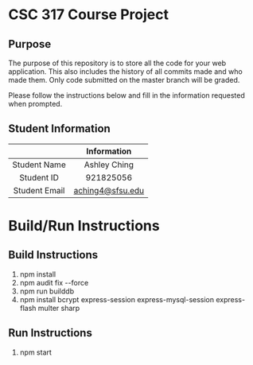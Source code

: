 # CSC 317 Course Project

## Purpose

The purpose of this repository is to store all the code for your web application. This also includes the history of all commits made and who made them. Only code submitted on the master branch will be graded.

Please follow the instructions below and fill in the information requested when prompted.

## Student Information

|               | Information      |
|:-------------:|:----------------:|
| Student Name  | Ashley Ching     |
| Student ID    | 921825056        |
| Student Email | aching4@sfsu.edu |



# Build/Run Instructions

## Build Instructions
1. npm install
2. npm audit fix --force
3. npm run builddb
4. npm install bcrypt express-session express-mysql-session express-flash multer sharp

## Run Instructions
1. npm start
